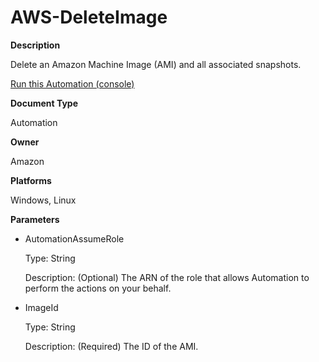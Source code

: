 # AWS\-DeleteImage<a name="automation-aws-deleteimage"></a>

**Description**

Delete an Amazon Machine Image \(AMI\) and all associated snapshots\.

[Run this Automation \(console\)](https://console.aws.amazon.com/systems-manager/automation/execute/AWS-DeleteImage)

**Document Type**

Automation

**Owner**

Amazon

**Platforms**

Windows, Linux

**Parameters**
+ AutomationAssumeRole

  Type: String

  Description: \(Optional\) The ARN of the role that allows Automation to perform the actions on your behalf\.
+ ImageId

  Type: String

  Description: \(Required\) The ID of the AMI\.